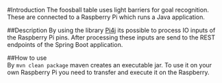 #Introduction
The foosball table uses light barriers for goal recognition. These are connected to a Raspberry Pi which 
runs a Java application.
 
##Description 
By using the library [Pi4j](https://pi4j.com/1.2/index.html) its possible to process IO inputs of the Raspberry Pi pins. 
After processing these inputs are send to the REST endpoints of the Spring Boot application.

##How to use  
By `mvn clean package` maven creates an executable jar. To use it on your own Raspberry Pi you need to transfer
 and execute it on the Raspberry. 




